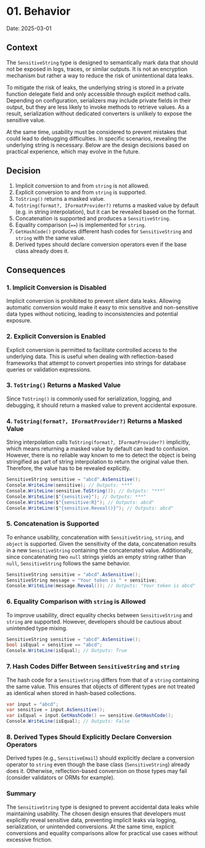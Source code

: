 # 01. Behavior

Date: 2025-03-01

## Context

The `SensitiveString` type is designed to semantically mark data that should not be exposed in logs, traces, or similar outputs. It is not an encryption mechanism but rather a way to reduce the risk of unintentional data leaks.

To mitigate the risk of leaks, the underlying string is stored in a private function delegate field and only accessible through explicit method calls. Depending on configuration, serializers may include private fields in their output, but they are less likely to invoke methods to retrieve values. As a result, serialization without dedicated converters is unlikely to expose the sensitive value.

At the same time, usability must be considered to prevent mistakes that could lead to debugging difficulties. In specific scenarios, revealing the underlying string is necessary. Below are the design decisions based on practical experience, which may evolve in the future.

## Decision

1. Implicit conversion to and from `string` is not allowed.
2. Explicit conversion to and from `string` is supported.
3. `ToString()` returns a masked value.
4. `ToString(format?, IFormatProvider?)` returns a masked value by default (e.g. in string interpolation), but it can be revealed based on the format.
5. Concatenation is supported and produces a `SensitiveString`.
7. Equality comparison (`==`) is implemented for `string`.
8. `GetHashCode()` produces different hash codes for `SensitiveString` and `string` with the same value.
9. Derived types should declare conversion operators even if the base class already does it.

## Consequences

### 1. Implicit Conversion is Disabled

Implicit conversion is prohibited to prevent silent data leaks. Allowing automatic conversion would make it easy to mix sensitive and non-sensitive data types without noticing, leading to inconsistencies and potential exposure.

### 2. Explicit Conversion is Enabled

Explicit conversion is permitted to facilitate controlled access to the underlying data. This is useful when dealing with reflection-based frameworks that attempt to convert properties into strings for database queries or validation expressions.

### 3. `ToString()` Returns a Masked Value

Since `ToString()` is commonly used for serialization, logging, and debugging, it should return a masked value to prevent accidental exposure.

### 4. `ToString(format?, IFormatProvider?)` Returns a Masked Value

String interpolation calls `ToString(format?, IFormatProvider?)` implicitly, which means returning a masked value by default can lead to confusion. However, there is no reliable way known to me to detect the object is being stringified as part of string interpolation to return the original value then. Therefore, the value has to be revealed explicitly.

```c#
SensitiveString sensitive = "abcd".AsSensitive();
Console.WriteLine(sensitive); // Outputs: ***"
Console.WriteLine(sensitive.ToString()); // Outputs: "***"
Console.WriteLine($"{sensitive}"); // Outputs: ***"
Console.WriteLine($"{sensitive:R}"); // Outputs: abcd"
Console.WriteLine($"{sensitive.Reveal()}"); // Outputs: abcd"
```

### 5. Concatenation is Supported

To enhance usability, concatenation with `SensitiveString`, `string`, and `object` is supported. Given the sensitivity of the data, concatenation results in a new `SensitiveString` containing the concatenated value. Additionally, since concatenating two `null` strings yields an empty string rather than `null`, `SensitiveString` follows the same behavior.

```c#
SensitiveString sensitive = "abcd".AsSensitive();
SensitiveString message = "Your token is " + sensitive;
Console.WriteLine(message.Reveal()); // Outputs: "Your token is abcd"
```

### 6. Equality Comparison with `string` is Allowed

To improve usability, direct equality checks between `SensitiveString` and `string` are supported. However, developers should be cautious about unintended type mixing.

```c#
SensitiveString sensitive = "abcd".AsSensitive();
bool isEqual = sensitive == "abcd";
Console.WriteLine(isEqual); // Outputs: True
```

### 7. Hash Codes Differ Between `SensitiveString` and `string`

The hash code for a `SensitiveString` differs from that of a `string` containing the same value. This ensures that objects of different types are not treated as identical when stored in hash-based collections.

```c#
var input = "abcd";
var sensitive = input.AsSensitive();
var isEqual = input.GetHashCode() == sensitive.GetHashCode();
Console.WriteLine(isEqual); // Outputs: False
```

### 8. Derived Types Should Explicitly Declare Conversion Operators

Derived types (e.g., `SensitiveEmail`) should explicitly declare a conversion operator to `string` even though the base class (`SensitiveString`) already does it. Otherwise, reflection-based conversion on those types may fail (consider validators or ORMs for example).

### Summary

The `SensitiveString` type is designed to prevent accidental data leaks while maintaining usability. The chosen design ensures that developers must explicitly reveal sensitive data, preventing implicit leaks via logging, serialization, or unintended conversions. At the same time, explicit conversions and equality comparisons allow for practical use cases without excessive friction.
